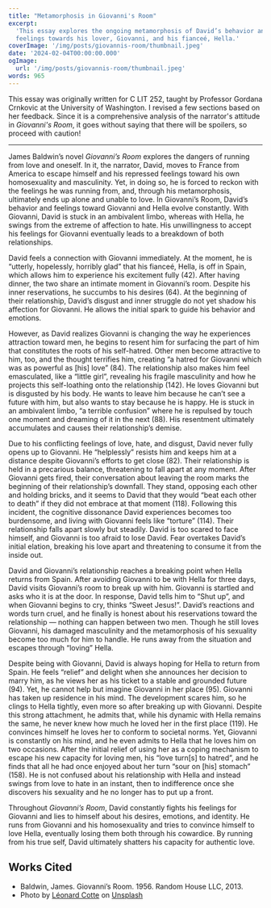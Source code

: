 ```yaml
---
title: "Metamorphosis in Giovanni's Room"
excerpt:
  'This essay explores the ongoing metamorphosis of David’s behavior and
  feelings towards his lover, Giovanni, and his fianceé, Hella.'
coverImage: '/img/posts/giovannis-room/thumbnail.jpeg'
date: '2024-02-04T00:00:00.000'
ogImage:
  url: '/img/posts/giovannis-room/thumbnail.jpeg'
words: 965
---
```


This essay was originally written for C LIT 252, taught by Professor Gordana
Crnkovic at the University of Washington. I revised a few sections based on her
feedback. Since it is a comprehensive analysis of the narrator's attitude in
_Giovanni's Room_, it goes without saying that there will be spoilers, so
proceed with caution!

---

James Baldwin’s novel _Giovanni’s Room_ explores the dangers of running from
love and oneself. In it, the narrator, David, moves to France from America to
escape himself and his repressed feelings toward his own homosexuality and
masculinity. Yet, in doing so, he is forced to reckon with the feelings he was
running from, and, through his metamorphosis, ultimately ends up alone and
unable to love. In Giovanni’s Room, David’s behavior and feelings toward
Giovanni and Hella evolve constantly. With Giovanni, David is stuck in an
ambivalent limbo, whereas with Hella, he swings from the extreme of affection to
hate. His unwillingness to accept his feelings for Giovanni eventually leads to
a breakdown of both relationships.

David feels a connection with Giovanni immediately. At the moment, he is
“utterly, hopelessly, horribly glad” that his fianceé, Hella, is off in Spain,
which allows him to experience his excitement fully (42). After having dinner,
the two share an intimate moment in Giovanni’s room. Despite his inner
reservations, he succumbs to his desires (64). At the beginning of their
relationship, David’s disgust and inner struggle do not yet shadow his affection
for Giovanni. He allows the initial spark to guide his behavior and emotions.

However, as David realizes Giovanni is changing the way he experiences
attraction toward men, he begins to resent him for surfacing the part of him
that constitutes the roots of his self-hatred. Other men become attractive to
him, too, and the thought terrifies him, creating “a hatred for Giovanni which
was as powerful as [his] love” (84). The relationship also makes him feel
emasculated, like a “little girl”, revealing his fragile masculinity and how he
projects this self-loathing onto the relationship (142). He loves Giovanni but
is disgusted by his body. He wants to leave him because he can’t see a future
with him, but also wants to stay because he is happy. He is stuck in an
ambivalent limbo, “a terrible confusion” where he is repulsed by touch one
moment and dreaming of it in the next (88). His resentment ultimately
accumulates and causes their relationship’s demise.

Due to his conflicting feelings of love, hate, and disgust, David never fully
opens up to Giovanni. He “helplessly” resists him and keeps him at a distance
despite Giovanni’s efforts to get close (82). Their relationship is held in a
precarious balance, threatening to fall apart at any moment. After Giovanni gets
fired, their conversation about leaving the room marks the beginning of their
relationship’s downfall. They stand, opposing each other and holding bricks, and
it seems to David that they would “beat each other to death” if they did not
embrace at that moment (118). Following this incident, the cognitive dissonance
David experiences becomes too burdensome, and living with Giovanni feels like
“torture” (114). Their relationship falls apart slowly but steadily. David is
too scared to face himself, and Giovanni is too afraid to lose David. Fear
overtakes David’s initial elation, breaking his love apart and threatening to
consume it from the inside out.

David and Giovanni’s relationship reaches a breaking point when Hella returns
from Spain. After avoiding Giovanni to be with Hella for three days, David
visits Giovanni’s room to break up with him. Giovanni is startled and asks who
it is at the door. In response, David tells him to “Shut up”, and when Giovanni
begins to cry, thinks “Sweet Jesus!”. David’s reactions and words turn cruel,
and he finally is honest about his reservations toward the relationship —
nothing can happen between two men. Though he still loves Giovanni, his damaged
masculinity and the metamorphosis of his sexuality become too much for him to
handle. He runs away from the situation and escapes through “loving” Hella.

Despite being with Giovanni, David is always hoping for Hella to return from
Spain. He feels “relief” and delight when she announces her decision to marry
him, as he views her as his ticket to a stable and grounded future (94). Yet, he
cannot help but imagine Giovanni in her place (95). Giovanni has taken up
residence in his mind. The development scares him, so he clings to Hella
tightly, even more so after breaking up with Giovanni. Despite this strong
attachment, he admits that, while his dynamic with Hella remains the same, he
never knew how much he loved her in the first place (119). He convinces himself
he loves her to conform to societal norms. Yet, Giovanni is constantly on his
mind, and he even admits to Hella that he loves him on two occasions. After the
initial relief of using her as a coping mechanism to escape his new capacity for
loving men, his “love turn[s] to hatred”, and he finds that all he had once
enjoyed about her turn “sour on [his] stomach” (158). He is not confused about
his relationship with Hella and instead swings from love to hate in an instant,
then to indifference once she discovers his sexuality and he no longer has to
put up a front.

Throughout _Giovanni’s Room_, David constantly fights his feelings for Giovanni
and lies to himself about his desires, emotions, and identity. He runs from
Giovanni and his homosexuality and tries to convince himself to love Hella,
eventually losing them both through his cowardice. By running from his true
self, David ultimately shatters his capacity for authentic love.

## Works Cited

- Baldwin, James. Giovanni’s Room. 1956. Random House LLC, 2013.
- Photo by
  [Léonard Cotte](https://unsplash.com/@ettocl?utm_content=creditCopyText&utm_medium=referral&utm_source=unsplash)
  on
  [Unsplash](https://unsplash.com/photos/bridge-during-night-time-R5scocnOOdM?utm_content=creditCopyText&utm_medium=referral&utm_source=unsplash)
